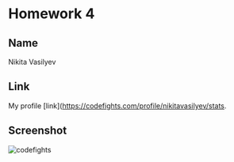 # Homework 4

## Name

Nikita Vasilyev


## Link

My profile [link](https://codefights.com/profile/nikitavasilyev/stats.


## Screenshot

![codefights](https://image.prntscr.com/image/6emrCzEAQiGIIE12dvGkOQ.jpeg)

